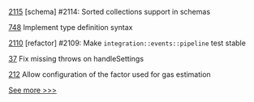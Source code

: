 
[2115](https://github.com/hyperledger/iroha/pull/2115) [schema] #2114: Sorted collections support in schemas

[748](https://github.com/hyperledger-labs/solang/pull/748) Implement type definition syntax

[2110](https://github.com/hyperledger/iroha/pull/2110) [refactor] #2109: Make `integration::events::pipeline` test stable

[37](https://github.com/hyperledger-labs/acapy-java-client/pull/37) Fix missing throws on handleSettings

[212](https://github.com/hyperledger/firefly-ethconnect/pull/212) Allow configuration of the factor used for gas estimation


[See more >>>](https://start-here.hyperledger.org/pull-requests)
